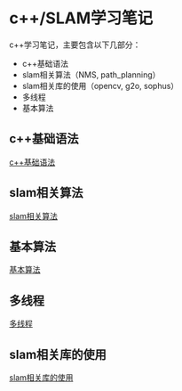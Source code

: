 ﻿# c++/SLAM学习笔记

c++学习笔记，主要包含以下几部分：

* c++基础语法
* slam相关算法（NMS, path_planning）
* slam相关库的使用（opencv, g2o, sophus）
* 多线程
* 基本算法


## c++基础语法

[c++基础语法](1.cpp_basic_grammar)

## slam相关算法

[slam相关算法](2.slam_algorithm)

## 基本算法

[基本算法](3.basic_algorithm)

## 多线程

[多线程](4.multi_thread)

## slam相关库的使用

[slam相关库的使用](5.slam_package)
